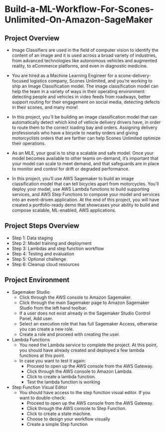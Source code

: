 # Build-a-ML-Workflow-For-Scones-Unlimited-On-Amazon-SageMaker
## Project Overview

- Image Classifiers are used in the field of computer vision to identify the content of an image and it is used across a broad variety of industries, from advanced technologies like autonomous vehicles and augmented reality, to eCommerce platforms, and even in diagnostic medicine.

- You are hired as a Machine Learning Engineer for a scone-delivery-focused logistics company, Scones Unlimited, and you’re working to ship an Image Classification model. The image classification model can help the team in a variety of ways in their operating environment: detecting people and vehicles in video feeds from roadways, better support routing for their engagement on social media, detecting defects in their scones, and many more!

- In this project, you'll be building an image classification model that can automatically detect which kind of vehicle delivery drivers have, in order to route them to the correct loading bay and orders. Assigning delivery professionals who have a bicycle to nearby orders and giving motorcyclists orders that are farther can help Scones Unlimited optimize their operations.

- As an MLE, your goal is to ship a scalable and safe model. Once your model becomes available to other teams on-demand, it’s important that your model can scale to meet demand, and that safeguards are in place to monitor and control for drift or degraded performance.

- In this project, you’ll use AWS Sagemaker to build an image classification model that can tell bicycles apart from motorcycles. You'll deploy your model, use AWS Lambda functions to build supporting services, and AWS Step Functions to compose your model and services into an event-driven application. At the end of this project, you will have created a portfolio-ready demo that showcases your ability to build and compose scalable, ML-enabled, AWS applications.
  
## Project Steps Overview
   - Step 1: Data staging
   - Step 2: Model training and deployment
   - Step 3: Lambdas and step function workflow
   - Step 4: Testing and evaluation
   - Step 5: Optional challenge
   - Step 6: Cleanup cloud resources
## Project Environment
- Sagemaker Studio
   - Click through the AWS console to Amazon Sagemaker.
   - Click through the main Sagemaker page to Amazon Sagemaker Studio from the left hand toolbar.
   - If a user does not exist already in the Sagemaker Studio Control Panel, Add user.
   - Select an execution role that has full Sagemaker Access, otherwise you can create a new role.
   - Create a role and proceed with creating the user.
- Lambda Functions
   - You need the Lambda service to complete the project. At this point, you should have already created and deployed a few lambda functions at this point.
   - In case you want to test it again:
      - Proceed to open up the AWS console from the AWS Gateway.
      - Click through the AWS console to Amazon Lambda.
      - Click to create a lambda function.
      - Test the lambda function is working
- Step Function Visual Editor
   - You should have access to the step function visual editor. If you want to double-check:
     - Proceed to open up the AWS console from the AWS Gateway.
     - Click through the AWS console to Step Function.
     - Click to create a state machine.
     - Choose to design your workflow visually
     - Create a simple Step function

